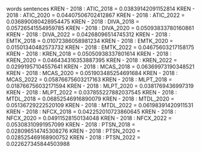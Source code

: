 words
sentences
KREN - 2018 : ATIC_2018 = 0.03839142091152814
KREN - 2018 : ATIC_2020 = 0.04407506702412867
KREN - 2018 : ATIC_2022 = 0.036890080428954475
KREN - 2018 : DIVA_2018 = 0.05726541554959785
KREN - 2018 : DIVA_2020 = 0.05093833780160861
KREN - 2018 : DIVA_2022 = 0.04268096514745312
KREN - 2018 : EMTK_2018 = 0.01072386058981234
KREN - 2018 : EMTK_2020 = 0.01501340482573732
KREN - 2018 : EMTK_2022 = 0.04675603217158175
KREN - 2018 : KREN_2018 = 0.05050938337801614
KREN - 2018 : KREN_2020 = 0.046434316353887395
KREN - 2018 : KREN_2022 = 0.02991957104557641
KREN - 2018 : MCAS_2018 = 0.06369973190348521
KREN - 2018 : MCAS_2020 = 0.051903485254691684
KREN - 2018 : MCAS_2022 = 0.05876675603217163
KREN - 2018 : MLPT_2018 = 0.018766756032171594
KREN - 2018 : MLPT_2020 = 0.0381769436997319
KREN - 2018 : MLPT_2022 = 0.037855227882037545
KREN - 2018 : MTDL_2018 = 0.06852546916890079
KREN - 2018 : MTDL_2020 = 0.05136729222520109
KREN - 2018 : MTDL_2022 = 0.06198391420911531
KREN - 2018 : NFCX_2018 = 0.042252010723860645
KREN - 2018 : NFCX_2020 = 0.04911528150134048
KREN - 2018 : NFCX_2022 = 0.05308310991957099
KREN - 2018 : PTSN_2018 = 0.028096514745308276
KREN - 2018 : PTSN_2020 = 0.028525469168900752
KREN - 2018 : PTSN_2022 = 0.022627345844503988
